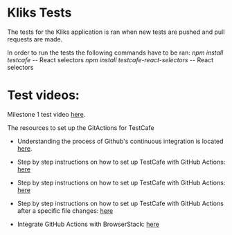 # Kliks Tests
The tests for the Kliks application is ran when new tests are pushed and pull requests are made.

In order to run the tests the following commands have to be ran:
*npm install testcafe*  -- React selectors 
*npm install testcafe-react-selectors*  -- React selectors 

# Test videos:
Milestone 1 test video [here](https://emailwsu.sharepoint.com/:f:/t/2020.fall.PULLM.Cpt.S.489-2.Kliks/EgYInTuJz5pKglr_615juDMBV4EsRyeBsavs0LZj0w3jcA?e=r8CIlV).

The resources to set up the GitActions for TestCafe
*   Understanding the process of Github's continuous integration is located [here](https://docs.github.com/en/free-pro-team@latest/actions/guides/about-continuous-integration).

*   Step by step instructions on how to set up TestCafe with GitHub Actions: [here](https://devexpress.github.io/testcafe/documentation/guides/continuous-integration/github-actions.html)

*   Step by step instructions on how to set up TestCafe with GitHub Actions: [here](https://devexpress.github.io/testcafe/documentation/guides/continuous-integration/github-actions.html)

*   Step by step instructions on how to set up TestCafe with GitHub Actions after a specific file changes: [here](https://www.edwardthomson.com/blog/github_actions_10_path_triggers.html)

*   Integrate GitHub Actions with BrowserStack: [here](https://www.browserstack.com/docs/automate/selenium/github-actions)